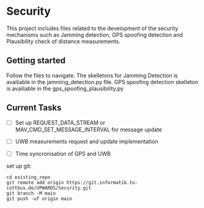 # Security

This project includes files related to the development of the security mechanisms such as Jamming detection, GPS spoofing detection and Plausibility check of distance measurements.

## Getting started

Follow the files to navigate. 
The skelletons for Jamming Detection is availiable in the jamming_detection.py file. 
GPS spoofing detection skelleton is availiable in the gps_spoofing_plausibility.py 

## Current Tasks
- [ ] Set up REQUEST_DATA_STREAM or MAV_CMD_SET_MESSAGE_INTERVAL for message update
- [ ] UWB measurements request and update implementation 
- [ ] Time syncronisation of GPS and UWB


set up git:

```
cd existing_repo
git remote add origin https://git.informatik.tu-cottbus.de/UPWARDS/Security.git
git branch -M main
git push -uf origin main
```

